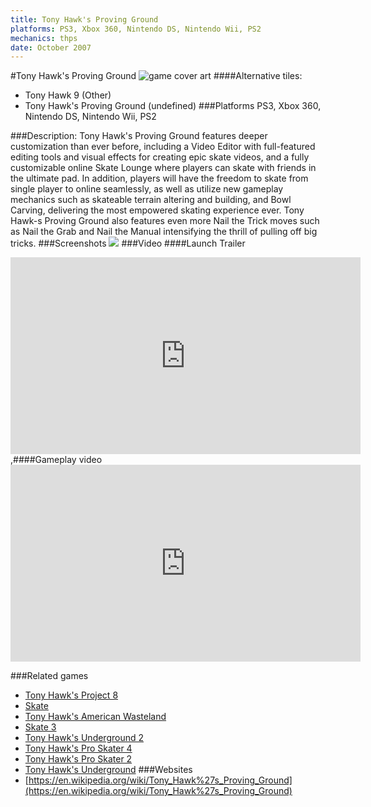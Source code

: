```yaml
---
title: Tony Hawk's Proving Ground
platforms: PS3, Xbox 360, Nintendo DS, Nintendo Wii, PS2
mechanics: thps
date: October 2007
---
```

#Tony Hawk's Proving Ground
![game cover art](//images.igdb.com/igdb/image/upload/t_cover_big/b9igl17wr89ejepjquuj.jpg "Logo Title Text 1")
####Alternative tiles:
* Tony Hawk 9 (Other)
* Tony Hawk's Proving Ground (undefined)
###Platforms
PS3, Xbox 360, Nintendo DS, Nintendo Wii, PS2

###Description:
Tony Hawk's Proving Ground features deeper customization than ever before, including a Video Editor with full-featured editing tools and visual effects for creating epic skate videos, and a fully customizable online Skate Lounge where players can skate with friends in the ultimate pad. In addition, players will have the freedom to skate from single player to online seamlessly, as well as utilize new gameplay mechanics such as skateable terrain altering and building, and Bowl Carving, delivering the most empowered skating experience ever. Tony Hawk-s Proving Ground also features even more Nail the Trick moves such as Nail the Grab and Nail the Manual intensifying the thrill of pulling off big tricks.
###Screenshots
<a target="_blank" href="//images.igdb.com/igdb/image/upload/t_cover_big/luyzdy7sxahtefdlblr9.jpg"><img src="//images.igdb.com/igdb/image/upload/t_thumb/luyzdy7sxahtefdlblr9.jpg"/></a>
###Video
####Launch Trailer

<iframe width="560" height="315" src="https://www.youtube.com/embed/fMlr17jxMMk" frameborder="0" allowfullscreen></iframe>
,####Gameplay video

<iframe width="560" height="315" src="https://www.youtube.com/embed/l58zV44Cap0" frameborder="0" allowfullscreen></iframe>

###Related games
* [Tony Hawk's Project 8](/games/tony-hawk-s-project-8-6204/)
* [Skate](/games/skate-2585/)
* [Tony Hawk's American Wasteland](/games/tony-hawk-s-american-wasteland-7219/)
* [Skate 3](/games/skate-3-2587/)
* [Tony Hawk's Underground 2](/games/tony-hawk-s-underground-2-2699/)
* [Tony Hawk's Pro Skater 4](/games/tony-hawk-s-pro-skater-4-915/)
* [Tony Hawk's Pro Skater 2](/games/tony-hawk-s-pro-skater-2-913/)
* [Tony Hawk's Underground](/games/tony-hawk-s-underground-2698/)
###Websites
* [https://en.wikipedia.org/wiki/Tony_Hawk%27s_Proving_Ground](https://en.wikipedia.org/wiki/Tony_Hawk%27s_Proving_Ground)
